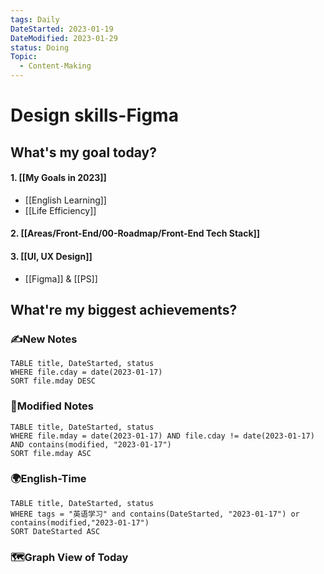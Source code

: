 ```yaml
---
tags: Daily
DateStarted: 2023-01-19
DateModified: 2023-01-29
status: Doing
Topic:
  - Content-Making
---
```


# Design skills-Figma

## What's my goal today?

#### 1. [[My Goals in 2023]]

- [[English Learning]]
- [[Life Efficiency]]

#### 2. [[Areas/Front-End/00-Roadmap/Front-End Tech Stack]]

#### 3. [[UI, UX Design]]

- [[Figma]] & [[PS]]

## What're my biggest achievements?

### ✍️New Notes

```dataview
TABLE title, DateStarted, status
WHERE file.cday = date(2023-01-17)
SORT file.mday DESC
```

### 📝Modified Notes

```dataview
TABLE title, DateStarted, status
WHERE file.mday = date(2023-01-17) AND file.cday != date(2023-01-17) AND contains(modified, "2023-01-17")
SORT file.mday ASC
```

### 🌍English-Time

```dataview
TABLE title, DateStarted, status
WHERE tags = "英语学习" and contains(DateStarted, "2023-01-17") or contains(modified,"2023-01-17")
SORT DateStarted ASC
```

### 🗺️Graph View of Today
